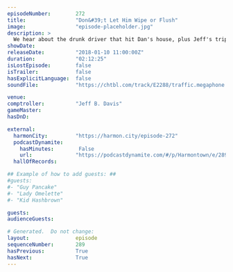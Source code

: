 ```yaml
---
episodeNumber:        272
title:                "Don&#39;t Let Him Wipe or Flush"
image:                "episode-placeholder.jpg"
description: >
  We hear about the drunk driver that hit Dan's house, plus Jeff's trip to India. Everyone questions Steve Levy's doctor's qualifications, but is glad he's alive. While roleplaying, the gang stakes out an in-use restroom for a very, very long time. Featu...
showDate:             
releaseDate:          "2018-01-10 11:00:00Z"
duration:             "02:12:25"
isLostEpisode:        false
isTrailer:            false
hasExplicitLanguage:  false
soundFile:            "https://chtbl.com/track/E2288/traffic.megaphone.fm/STA7319556997.mp3?updated=1596858894"

venue:                
comptroller:          "Jeff B. Davis"
gameMaster:           
hasDnD:               

external:
  harmonCity:         "https://harmon.city/episode-272"
  podcastDynamite:
    hasMinutes:        False
    url:              "https://podcastdynamite.com/#/p/Harmontown/e/289/272"
  hallOfRecords:      

## Example of how to add guests: ##
#guests:
#- "Guy Pancake"
#- "Lady Omelette"
#- "Kid Hashbrown"

guests:
audienceGuests:

# Generated.  Do not change:
layout:               episode
sequenceNumber:       289
hasPrevious:          True
hasNext:              True
---
```


<!-- The episode description will be rendered here -->
<!-- Add your content below here -->

